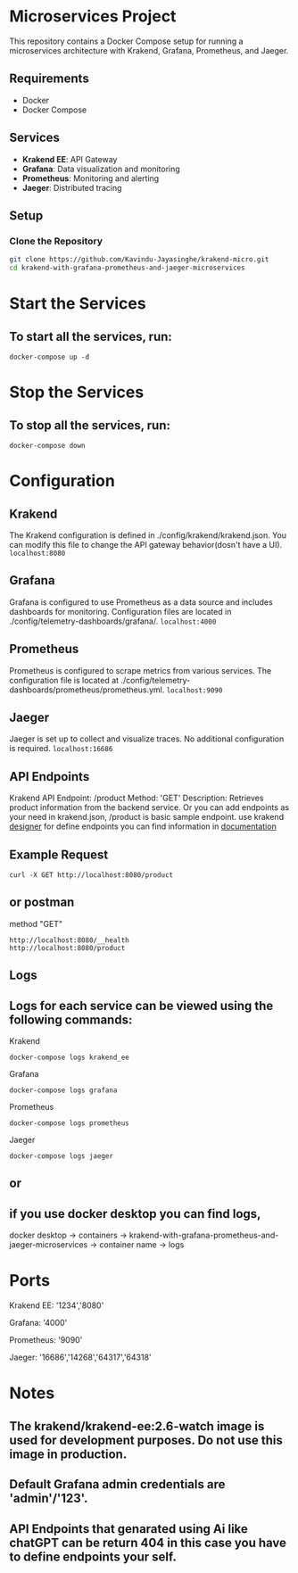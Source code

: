 # Microservices Project

This repository contains a Docker Compose setup for running a microservices architecture with Krakend, Grafana, Prometheus, and Jaeger.

## Requirements

- Docker
- Docker Compose

## Services

- **Krakend EE**: API Gateway 
- **Grafana**: Data visualization and monitoring 
- **Prometheus**: Monitoring and alerting 
- **Jaeger**: Distributed tracing 

## Setup

### Clone the Repository

```sh
git clone https://github.com/Kavindu-Jayasinghe/krakend-micro.git
cd krakend-with-grafana-prometheus-and-jaeger-microservices
```
# Start the Services
## To start all the services, run:
```
docker-compose up -d
```
# Stop the Services
## To stop all the services, run:
```
docker-compose down

```
# Configuration
## Krakend 
The Krakend configuration is defined in ./config/krakend/krakend.json. You can modify this file to change the API gateway behavior(dosn't have a UI).
```localhost:8080```
## Grafana 
Grafana is configured to use Prometheus as a data source and includes dashboards for monitoring. Configuration files are located in ./config/telemetry-dashboards/grafana/.
```localhost:4000```
## Prometheus 
Prometheus is configured to scrape metrics from various services. The configuration file is located at ./config/telemetry-dashboards/prometheus/prometheus.yml.
```localhost:9090```
## Jaeger 
Jaeger is set up to collect and visualize traces. No additional configuration is required.
```localhost:16686```
## API Endpoints
Krakend API
Endpoint: /product
Method: 'GET'
Description: Retrieves product information from the backend service.
Or you can add endpoints as your need in krakend.json, /product is basic sample endpoint. use krakend [designer](https://designer.krakend.io/#!/) for define endpoints you can find information in [documentation](https://www.krakend.io/docs/)
## Example Request
```
curl -X GET http://localhost:8080/product

```
## or postman
method "GET"
```
http://localhost:8080/__health
http://localhost:8080/product
```
## Logs
## Logs for each service can be viewed using the following commands:
 Krakend
 ```
docker-compose logs krakend_ee

```
Grafana
```
docker-compose logs grafana

```
Prometheus
```
docker-compose logs prometheus

```
Jaeger
```
docker-compose logs jaeger

```
## or 
## if you use docker desktop you can find logs, 
docker desktop -> containers -> krakend-with-grafana-prometheus-and-jaeger-microservices
 -> container name -> logs 
# Ports
Krakend EE: '1234','8080'

Grafana: '4000'

Prometheus: '9090'

Jaeger: '16686','14268','64317','64318'

# Notes
## The krakend/krakend-ee:2.6-watch image is used for development purposes. Do not use this image in production.
## Default Grafana admin credentials are 'admin'/'123'.
## API Endpoints that genarated using Ai like chatGPT can be return 404 in this case you have to define endpoints your self.


